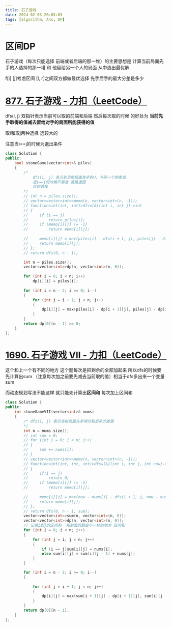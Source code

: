 ```yaml
---
title: 石子游戏
date: 2024-02-03 20:03:03
tags: [algorithm, Ans, DP]
---
```








# 区间DP

石子游戏（每次只能选择 前端或者后端的那一堆）的主要思想是 计算当前局面先手的人选择的那一堆 和 他留给另一个人的局面 从中选出最优解

f[i] [j]考虑区间 [l, r]之间双方都做最优选择  先手后手的最大分差是多少

# [877. 石子游戏 - 力扣（LeetCode）](https://leetcode.cn/problems/stone-game/)

dfs(i, j) 双指针表示当前可以取的前端和后端 然后每次取的时候 的好处为  **当前先手取得的值减去留给对手的局面所能获得的值**  

取i和取j两种选择 选较大的

注意当i==j的时候为退出条件

```C++
class Solution {
public:
    bool stoneGame(vector<int>& piles) 
    {
        /*
            dfs(i, j) 表示到当前局面先手的人 与另一个的差值
            当i==j的时候不用选 直接返回
            否则选择
        */
        // int n = piles.size();
        // vector<vector<int>>memo(n, vector<int>(n, -1));
        // function<int(int, int)>dfs=[&](int i, int j)->int
        // {
        //     if (i == j)
        //         return piles[i];
        //     if (memo[i][j] != -1)
        //         return memo[i][j];
            
        //     memo[i][j] = max(piles[i] - dfs(i + 1, j), piles[j] - dfs(i, j - 1));
        //     return memo[i][j];
        // };
        // return dfs(0, n - 1);

        int n = piles.size();
        vector<vector<int>>dp(n, vector<int>(n, 0));
    
        for (int i = 0; i < n; i++)
            dp[i][i] = piles[i];
        
        for (int i = n - 2; i >= 0; i--)
        {
            for (int j = i + 1; j < n; j++)
            {
                dp[i][j] = max(piles[i] - dp[i + 1][j], piles[j] - dp[i][j - 1]);
            }
        }
        return dp[0][n - 1] >= 0;
    }
};
```

# [1690. 石子游戏 VII - 力扣（LeetCode）](https://leetcode.cn/problems/stone-game-vii/?envType=daily-question&envId=2024-02-03)

这个和上一个有不同的地方 这个题每次是把剩余的全部加起来 所以dfs的时候要先计算出sum （注意每次加之前要先减去当前取的值）相当于dfs多出来一个变量sum

而动态规划写法不能这样  就只能先计算出**区间和** 每次加上区间和

```C++
class Solution {
public:
    int stoneGameVII(vector<int>& nums) 
    {
        /* dfs(i, j) 表示当前局面先手得分和后手的差距
        */
        int n = nums.size();
        // int sum = 0;
        // for (int i = 0; i < n; i++)
        // {
        //     sum += nums[i];
        // }
        // vector<vector<int>>memo(n, vector<int>(n, -1));
        // function<int(int, int, int)>dfs=[&](int i, int j, int now)->int
        // {
        //     if(i == j)
        //         return 0;
        //     if (memo[i][j] != -1)
        //         return memo[i][j];
            
        //     memo[i][j] = max(now - nums[i] - dfs(i + 1, j, now - nums[i]), now - nums[j] - dfs(i, j - 1, now - nums[j]));
        //     return memo[i][j];
        // };
        // return dfs(0, n - 1, sum);
        vector<vector<int>>sum(n, vector<int>(n, 0));
        vector<vector<int>>dp(n, vector<int>(n, 0));
        // 记录i到j的区间和  和前面的题目不一样的地方 区间和
        for (int i = 0; i < n; i++)
        {
            for (int j = i; j < n; j++)
            {
                if (i == j)sum[i][j] = nums[i];
                else sum[i][j] = sum[i][j - 1] + nums[j];
            }
        }

        for (int i = n - 2; i >= 0; i--)
        {
            
            for (int j = i + 1; j < n; j++)
            {
                dp[i][j] = max(sum[i + 1][j] - dp[i + 1][j], sum[i][j - 1] - dp[i][j - 1]);
            }
        }
        return dp[0][n - 1];
    }
};
```

